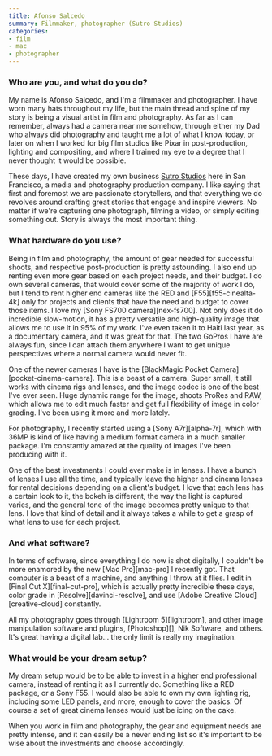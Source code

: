```yaml
---
title: Afonso Salcedo
summary: Filmmaker, photographer (Sutro Studios)
categories:
- film
- mac
- photographer
---
```


### Who are you, and what do you do?

My name is Afonso Salcedo, and I'm a filmmaker and photographer. I have worn many hats throughout my life, but the main thread and spine of my story is being a visual artist in film and photography. As far as I can remember, always had a camera near me somehow, through either my Dad who always did photography and taught me a lot of what I know today, or later on when I worked for big film studios like Pixar in post-production, lighting and compositing, and where I trained my eye to a degree that I never thought it would be possible.

These days, I have created my own business [Sutro Studios](http://www.sutrostudios.com/ "The Sutro Studios website.") here in San Francisco, a media and photography production company. I like saying that first and foremost we are passionate storytellers, and that everything we do revolves around crafting great stories that engage and inspire viewers. No matter if we're capturing one photograph, filming a video, or simply editing something out. Story is always the most important thing.

### What hardware do you use?

Being in film and photography, the amount of gear needed for successful shoots, and respective post-production is pretty astounding. I also end up renting even more gear based on each project needs, and their budget. I do own several cameras, that would cover some of the majority of work I do, but I tend to rent higher end cameras like the RED and [F55][f55-cinealta-4k] only for projects and clients that have the need and budget to cover those items. I love my [Sony FS700 camera][nex-fs700]. Not only does it do incredible slow-motion, it has a pretty versatile and high-quality image that allows me to use it in 95% of my work. I've even taken it to Haiti last year, as a documentary camera, and it was great for that. The two GoPros I have are always fun, since I can attach them anywhere I want to get unique perspectives where a normal camera would never fit.

One of the newer cameras I have is the [BlackMagic Pocket Camera][pocket-cinema-camera]. This is a beast of a camera. Super small, it still works with cinema rigs and lenses, and the image codec is one of the best I've ever seen. Huge dynamic range for the image, shoots ProRes and RAW, which allows me to edit much faster and get full flexibility of image in color grading. I've been using it more and more lately.

For photography, I recently started using a [Sony A7r][alpha-7r], which with 36MP is kind of like having a medium format camera in a much smaller package. I'm constantly amazed at the quality of images I've been producing with it.
 
One of the best investments I could ever make is in lenses. I have a bunch of lenses I use all the time, and typically leave the higher end cinema lenses for rental decisions depending on a client's budget. I love that each lens has a certain look to it, the bokeh is different, the way the light is captured varies, and the general tone of the image becomes pretty unique to that lens. I love that kind of detail and it always takes a while to get a grasp of what lens to use for each project.

### And what software?

In terms of software, since everything I do now is shot digitally, I couldn't be more enamored by the new [Mac Pro][mac-pro] I recently got. That computer is a beast of a machine, and anything I throw at it flies. I edit in [Final Cut X][final-cut-pro], which is actually pretty incredible these days, color grade in [Resolve][davinci-resolve], and use [Adobe Creative Cloud][creative-cloud] constantly.

All my photography goes through [Lightroom 5][lightroom], and other image manipulation software and plugins, [Photoshop][], Nik Software, and others. It's great having a digital lab... the only limit is really my imagination.

### What would be your dream setup?

My dream setup would be to be able to invest in a higher end professional camera, instead of renting it as I currently do. Something like a RED package, or a Sony F55. I would also be able to own my own lighting rig, including some LED panels, and more, enough to cover the basics. Of course a set of great cinema lenses would just be icing on the cake.

When you work in film and photography, the gear and equipment needs are pretty intense, and it can easily be a never ending list so it's important to be wise about the investments and choose accordingly.